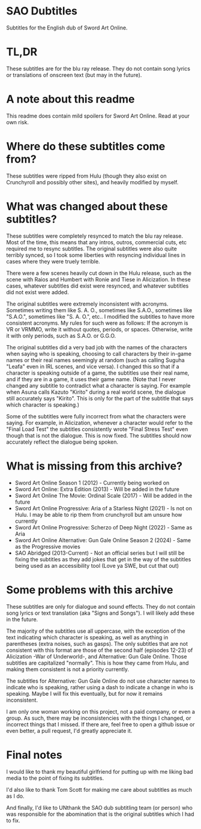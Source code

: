 # SAO Dubtitles
Subtitles for the English dub of Sword Art Online.

# TL,DR
These subtitles are for the blu ray release. They do not contain song lyrics or translations of onscreen text (but may in the future).

# A note about this readme
This readme does contain mild spoilers for Sword Art Online. Read at your own risk.

# Where do these subtitles come from?
These subtitles were ripped from Hulu (though they also exist on Crunchyroll and possibly other sites), and heavily modified by myself.

# What was changed about these subtitles?
These subtitles were completely resynced to match the blu ray release. Most of the time, this means that any intros, outros, commercial cuts, etc required me to resync subtitles. The original subtitles were also quite terribly synced, so I took some liberties with resyncing individual lines in cases where they were truely terrible.

There were a few scenes heavily cut down in the Hulu release, such as the scene with Raios and Humbert with Ronie and Tiese in Alicization. In these cases, whatever subtitles did exist were resynced, and whatever subtitles did not exist were added.

The original subtitles were extremely inconsistent with acronyms. Sometimes writing them like S. A. O., sometimes like S.A.O., sometimes like "S.A.O.", sometimes like "S. A. O.", etc.. I modified the subtitles to have more consistent acronyms. My rules for such were as follows: If the acronym is VR or VRMMO, write it without quotes, periods, or spaces. Otherwise, write it with only periods, such as S.A.O. or G.G.O.

The original subtitles did a very bad job with the names of the characters when saying who is speaking, choosing to call characters by their in-game names or their real names seemingly at random (such as calling Suguha "Leafa" even in IRL scenes, and vice versa). I changed this so that if a character is speaking outside of a game, the subtitles use their real name, and if they are in a game, it uses their game name. (Note that I never changed any subtitle to contradict what a character is saying. For example when Asuna calls Kazuto "Kirito" during a real world scene, the dialogue still accurately says "Kirito". This is only for the part of the subtitle that says which character is speaking.)

Some of the subtitles were fully incorrect from what the characters were saying. For example, in Alicization, whenever a character would refer to the "Final Load Test" the subtitles consistently wrote "Final Stress Test" even though that is not the dialogue. This is now fixed. The subtitles should now accurately reflect the dialogue being spoken.

# What is missing from this archive?
- Sword Art Online Season 1 (2012) - Currently being worked on
- Sword Art Online: Extra Edition (2013) - Will be added in the future
- Sword Art Online The Movie: Ordinal Scale (2017) - Will be added in the future
- Sword Art Online Progressive: Aria of a Starless Night (2021) - Is not on Hulu. I may be able to rip them from crunchyroll but am unsure how currently
- Sword Art Online Progressive: Scherzo of Deep Night (2022) - Same as Aria
- Sword Art Online Alternative: Gun Gale Online Season 2 (2024) - Same as the Progressive movies
- SAO Abridged (2013-Current) - Not an official series but I will still be fixing the subtitles as they add jokes that get in the way of the subtitles being used as an accessibility tool (Love ya SWE, but cut that out)

# Some problems with this archive
These subtitles are only for dialogue and sound effects. They do not contain song lyrics or text translation (aka "Signs and Songs"). I will likely add these in the future.

The majority of the subtitles use all uppercase, with the exception of the text indicating which character is speaking, as well as anything in parentheses (extra noises, such as gasps). The only subtitles that are not consistent with this format are those of the second half (episodes 12-23) of Alicization -War of Underworld-, and Alternative: Gun Gale Online. Those subtitles are capitalized "normally". This is how they came from Hulu, and making them consistent is not a priority currently.

The subtitles for Alternative: Gun Gale Online do not use character names to indicate who is speaking, rather using a dash to indicate a change in who is speaking. Maybe I will fix this eventually, but for now it remains inconsistent.

I am only one woman working on this project, not a paid company, or even a group. As such, there may be inconsistencies with the things I changed, or incorrect things that I missed. If there are, feel free to open a github issue or even better, a pull request, I'd greatly appreciate it.

# Final notes
I would like to thank my beautiful girlfriend for putting up with me liking bad media to the point of fixing its subtitles. 

I'd also like to thank Tom Scott for making me care about subtitles as much as I do. 

And finally, I'd like to UNthank the SAO dub subtitling team (or person) who was responsible for the abomination that is the original subtitles which I had to fix.
